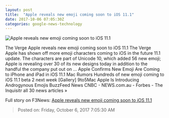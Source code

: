 ```yaml
---
layout: post
title:  "Apple reveals new emoji coming soon to iOS 11.1"
date: 2017-10-06 07:05:30Z
categories: google-news-technology
---
```


![Apple reveals new emoji coming soon to iOS 11.1](https://cdn0.vox-cdn.com/thumbor/KIKAgaYmvn5oRkKjHCBh8HHAF7Q=/0x146:2040x1214/fit-in/1200x630/cdn2.vox-cdn.com/uploads/chorus_asset/file/9404651/DSCF5845.jpg)

The Verge Apple reveals new emoji coming soon to iOS 11.1 The Verge Apple has shown off more emoji characters coming to iOS in the future 11.1 update. The characters are part of Unicode 10, which added 56 new emoji; Apple is revealing over 30 of its new designs today in addition to the handful the company put out on ... Apple Confirms New Emoji Are Coming to iPhone and iPad in iOS 11.1 Mac Rumors Hundreds of new emoji coming to iOS 11.1 beta 2 next week [Gallery] 9to5Mac Apple Is Introducing Androgynous Emojis BuzzFeed News CNBC - NEWS.com.au - Forbes - The Inquisitr all 30 news articles »


Full story on F3News: [Apple reveals new emoji coming soon to iOS 11.1](http://www.f3nws.com/n/FnSrUB)

> Posted on: Friday, October 6, 2017 7:05:30 AM
